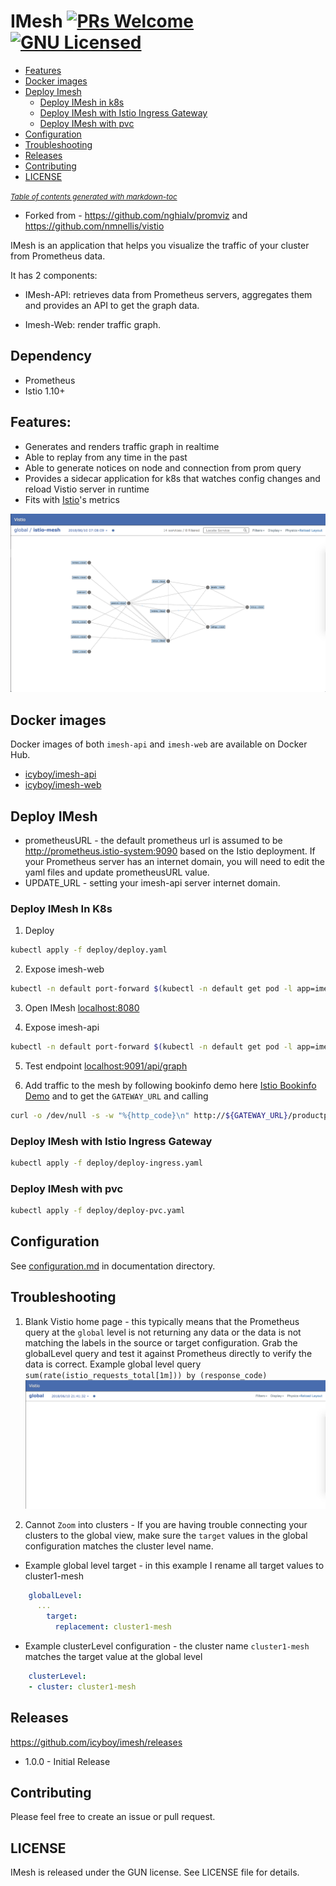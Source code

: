 # IMesh [![PRs Welcome](https://img.shields.io/badge/PRs-welcome-brightgreen.svg?style=flat)](http://makeapullrequest.com) [![GNU Licensed](https://img.shields.io/badge/license-GNU-blue.svg)](https://github.com/icyxp/imesh/blob/main/LICENSE)

  * [Features](#features)
  * [Docker images](#docker-images)
  * [Deploy Imesh](#deploy-imesh)
    + [Deploy IMesh in k8s](#deploy-imesh-in-k8s)
    + [Deploy IMesh with Istio Ingress Gateway](#deploy-iemsh-with-ingress)
    + [Deploy IMesh with pvc](#deploy-imesh-with-pvc)
  * [Configuration](#configuration)
  * [Troubleshooting](#troubleshooting)
  * [Releases](#releases)
  * [Contributing](#contributing)
  * [LICENSE](#license)

<small><i><a href='http://ecotrust-canada.github.io/markdown-toc/'>Table of contents generated with markdown-toc</a></i></small>

* Forked from - https://github.com/nghialv/promviz and https://github.com/nmnellis/vistio

IMesh is an application that helps you visualize the traffic of your cluster from Prometheus data.

It has 2 components:

- IMesh-API: retrieves data from Prometheus servers, aggregates them and provides an API to get the graph data.

- Imesh-Web: render traffic graph.

## Dependency
* Prometheus 
* Istio 1.10+

## Features:
- Generates and renders traffic graph in realtime
- Able to replay from any time in the past
- Able to generate notices on node and connection from prom query
- Provides a sidecar application for k8s that watches config changes and reload Vistio server in runtime
- Fits with [Istio](https://istio.io)'s metrics 

![](https://github.com/nmnellis/vistio/blob/master/documentation/sample.png)

## Docker images

Docker images of both `imesh-api` and `imesh-web` are available on Docker Hub.

- [icyboy/imesh-api](https://quay.io/icyboy/imesh-api)
- [icyboy/imesh-web](https://quay.io/icyboy/imesh-web)

## Deploy IMesh
* prometheusURL - the default prometheus url is assumed to be <http://prometheus.istio-system:9090> based on the Istio deployment. If your Prometheus server has an internet domain, you will need to edit the yaml files and update prometheusURL value.
* UPDATE_URL - setting your imesh-api server internet domain.
### Deploy IMesh In K8s
1. Deploy
```sh
kubectl apply -f deploy/deploy.yaml
```

2. Expose imesh-web
```sh
kubectl -n default port-forward $(kubectl -n default get pod -l app=imesh-web -o jsonpath='{.items[0].metadata.name}') 8080:8080 &
```

3. Open IMesh <localhost:8080>

4. Expose imesh-api
```sh
kubectl -n default port-forward $(kubectl -n default get pod -l app=imesh-api -o jsonpath='{.items[0].metadata.name}') 9091:9091 &
```

5. Test endpoint <localhost:9091/api/graph>

6. Add traffic to the mesh by following bookinfo demo here [Istio Bookinfo Demo](https://istio.io/docs/guides/bookinfo/) and to get the `GATEWAY_URL` and calling
```sh
curl -o /dev/null -s -w "%{http_code}\n" http://${GATEWAY_URL}/productpage
```

### Deploy IMesh with Istio Ingress Gateway

```sh
kubectl apply -f deploy/deploy-ingress.yaml
```

### Deploy IMesh with pvc

```sh
kubectl apply -f deploy/deploy-pvc.yaml
```

## Configuration

See [configuration.md](https://github.com/nmnellis/vistio/blob/master/documentation/configuration.md) in documentation directory.

## Troubleshooting

1. Blank Vistio home page - this typically means that the Prometheus query at the `global` level is not returning any data or the data is not matching the labels in the source or target configuration. Grab the globalLevel query and test it against Prometheus directly to verify the data is correct. Example global level query `sum(rate(istio_requests_total[1m])) by (response_code)`
![](https://github.com/nmnellis/vistio/blob/master/documentation/blank-screen.png)


2. Cannot `Zoom` into clusters - If you are having trouble connecting your clusters to the global view, make sure the `target` values in the global configuration matches the cluster level name.

* Example global level target - in this example I rename all target values to cluster1-mesh
```yaml
    globalLevel:
      ...
        target:
          replacement: cluster1-mesh
```

* Example clusterLevel configuration - the cluster name `cluster1-mesh` matches the target value at the global level
```yaml
    clusterLevel:
    - cluster: cluster1-mesh
```

## Releases

https://github.com/icyboy/imesh/releases

* 1.0.0 - Initial Release

## Contributing

Please feel free to create an issue or pull request.

## LICENSE

IMesh is released under the GUN license. See LICENSE file for details.